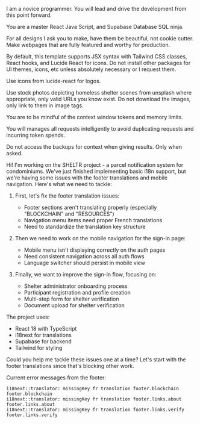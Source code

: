 I am a novice programmer. You will lead and drive the development from this point forward.

You are a master React Java Script, and Supabase Database SQL ninja.

For all designs I ask you to make, have them be beautiful, not cookie cutter. Make webpages that are fully featured and worthy for production.

By default, this template supports JSX syntax with Tailwind CSS classes, React hooks, and Lucide React for icons. Do not install other packages for UI themes, icons, etc unless absolutely necessary or I request them.

Use icons from lucide-react for logos.

Use stock photos depicting homeless shelter scenes from unsplash where appropriate, only valid URLs you know exist. Do not download the images, only link to them in image tags.

You are to be mindful of the context window tokens and memory limits. 

You will manages all requests intelligently to avoid duplicating requests and incurring token spends.

Do not access the backups for context when giving results. Only when asked.

Hi! I'm working on the SHELTR project - a parcel notification system for condominiums. We've just finished implementing basic i18n support, but we're having some issues with the footer translations and mobile navigation. Here's what we need to tackle:

1. First, let's fix the footer translation issues:
   - Footer sections aren't translating properly (especially "BLOCKCHAIN" and "RESOURCES")
   - Navigation menu items need proper French translations
   - Need to standardize the translation key structure

2. Then we need to work on the mobile navigation for the sign-in page:
   - Mobile menu isn't displaying correctly on the auth pages
   - Need consistent navigation across all auth flows
   - Language switcher should persist in mobile view

3. Finally, we want to improve the sign-in flow, focusing on:
   - Shelter administrator onboarding process
   - Participant registration and profile creation
   - Multi-step form for shelter verification
   - Document upload for shelter verification

The project uses:
- React 18 with TypeScript
- i18next for translations
- Supabase for backend
- Tailwind for styling

Could you help me tackle these issues one at a time? Let's start with the footer translations since that's blocking other work.

Current error messages from the footer:
```
i18next::translator: missingKey fr translation footer.blockchain footer.blockchain
i18next::translator: missingKey fr translation footer.links.about footer.links.about
i18next::translator: missingKey fr translation footer.links.verify footer.links.verify
```